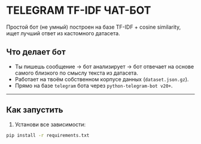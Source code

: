 # TELEGRAM TF-IDF ЧАТ-БОТ

Простой бот (не умный) построен на базе TF-IDF + cosine similarity, ищет лучший ответ из кастомного датасета. 

## Что делает бот

- Ты пишешь сообщение → бот анализирует → бот отвечает на основе самого близкого по смыслу текста из датасета.
- Работает на твоём собственном корпусе данных (`dataset.json.gz`).
- Прямо на базе `telegram` бота через `python-telegram-bot v20+`.

---

## Как запустить

1. Установи все зависимости:

```bash
pip install -r requirements.txt
